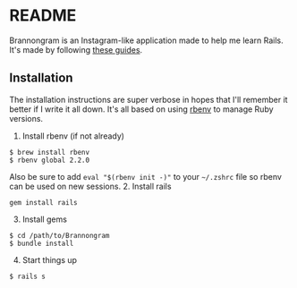 # README

Brannongram is an Instagram-like application made to help me learn Rails.
It's made by following [these guides](https://www.devwalks.com/lets-build-instagram-in-rails-part-1/).

## Installation

The installation instructions are super verbose in hopes that I'll remember it better if I write it all down. It's all based on using [rbenv](https://github.com/rbenv/rbenv) to manage Ruby versions.

1. Install rbenv (if not already)
  ```
  $ brew install rbenv
  $ rbenv global 2.2.0
  ```
  Also be sure to add `eval "$(rbenv init -)"` to your `~/.zshrc` file so rbenv can be used on new sessions.
2. Install rails
  ```
  gem install rails
  ```
3. Install gems
  ```
  $ cd /path/to/Brannongram
  $ bundle install
  ```
4. Start things up
  ```
  $ rails s
  ```
